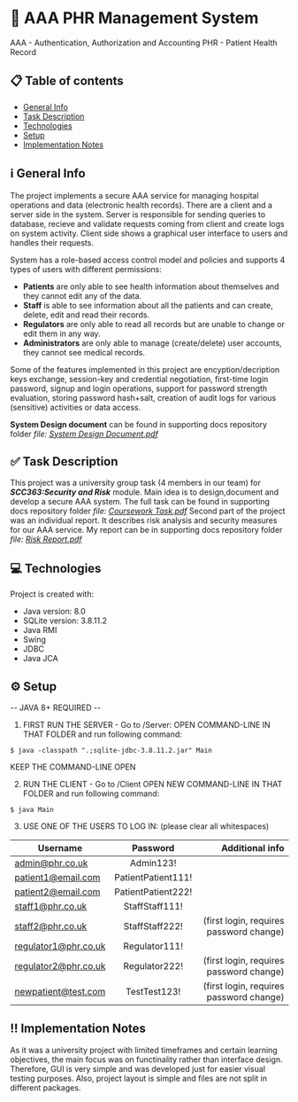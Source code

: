 # :hospital: AAA PHR Management System
AAA - Authentication, Authorization and Accounting
PHR - Patient Health Record

## :clipboard: Table of contents 
  - [General Info](#information_source-general-info)
  - [Task Description](#white_check_mark-task-description)
  - [Technologies](#computer-technologies)
  - [Setup](#gear-setup)
  - [Implementation Notes](#bangbang-implementation-notes)

## :information_source: General Info
The project implements a secure AAA service for managing hospital operations and data (electronic health records). 
There are a client and a server side in the system. Server is responsible for sending queries to database, recieve and validate requests coming from client and create logs on system activity. Client side shows a graphical user interface to users and handles their requests.

System has a role-based access control model and policies and supports 4 types of users with different permissions:
 -  **Patients** are only able to see health information about themselves and they cannot edit any of the data.
 -  **Staff** is able to see information about all the patients and can create, delete, edit and read their records.
 -  **Regulators** are only able to read all records but are unable to change or edit them in any way.
 -  **Administrators** are only able to manage (create/delete) user accounts, they cannot see medical records.

Some of the features implemented in this project are encyption/decription keys exchange, session-key and credential negotiation, first-time login password, signup and login operations, support for password strength evaluation, storing password hash+salt, creation of audit logs for various (sensitive) activities or data access.

**System Design document** can be found in supporting docs repository folder *file: [System Design Document.pdf](https://github.com/agoidin/Patients-Health-Records-Management-System/blob/master/SupportingDocs/System%20Design%20Document.pdf)*
## :white_check_mark: Task Description
This project was a university group task (4 members in our team) for ***SCC363:Security and Risk*** module. Main idea is to design,document and develop a secure AAA system. The full task can be found in supporting docs repository folder *file: [Coursework Task.pdf](https://github.com/agoidin/Patients-Health-Records-Management-System/blob/master/SupportingDocs/Coursework%20Task.pdf)*
Second part of the project was an individual report. It describes risk analysis and security measures for our AAA service. My report can be in supporting docs repository folder *file: [Risk Report.pdf](https://github.com/agoidin/Patients-Health-Records-Management-System/blob/master/SupportingDocs/Risk%20Report.pdf)*
	
## :computer: Technologies
Project is created with:
* Java version: 8.0
* SQLite version: 3.8.11.2
* Java RMI
* Swing
* JDBC
* Java JCA
	
## :gear: Setup
-- JAVA 8+ REQUIRED --

1. FIRST RUN THE SERVER - Go to /Server:
OPEN COMMAND-LINE IN THAT FOLDER and run following command:

```
$ java -classpath ".;sqlite-jdbc-3.8.11.2.jar" Main
```

KEEP THE COMMAND-LINE OPEN

2. RUN THE CLIENT - Go to /Client
OPEN NEW COMMAND-LINE IN THAT FOLDER and run following command:

```
$ java Main
```

3. USE ONE OF THE USERS TO LOG IN:
(please clear all whitespaces)

| Username                | Password            | Additional info                           |
| ----------------------- |:-------------------:| -----------------------------------------:|
|  admin@phr.co.uk        |  Admin123!          |                                           |
|  patient1@email.com     |  PatientPatient111! |                                           |
|  patient2@email.com     |  PatientPatient222! |                                           |     
|  staff1@phr.co.uk       |  StaffStaff111!     |                                           |
|  staff2@phr.co.uk       |  StaffStaff222!     | (first login, requires password change)   |
|  regulator1@phr.co.uk   |  Regulator111!      |                                           |
|  regulator2@phr.co.uk   |  Regulator222!      | (first login, requires password change)   |
|  newpatient@test.com    |  TestTest123!       | (first login, requires password change)   |

## :bangbang: Implementation Notes
As it was a university project with limited timeframes and certain learning objectives, the main focus was on functinality rather than interface design. Therefore, GUI is very simple and was developed just for easier visual testing purposes. Also, project layout is simple and files are not split in different packages.
